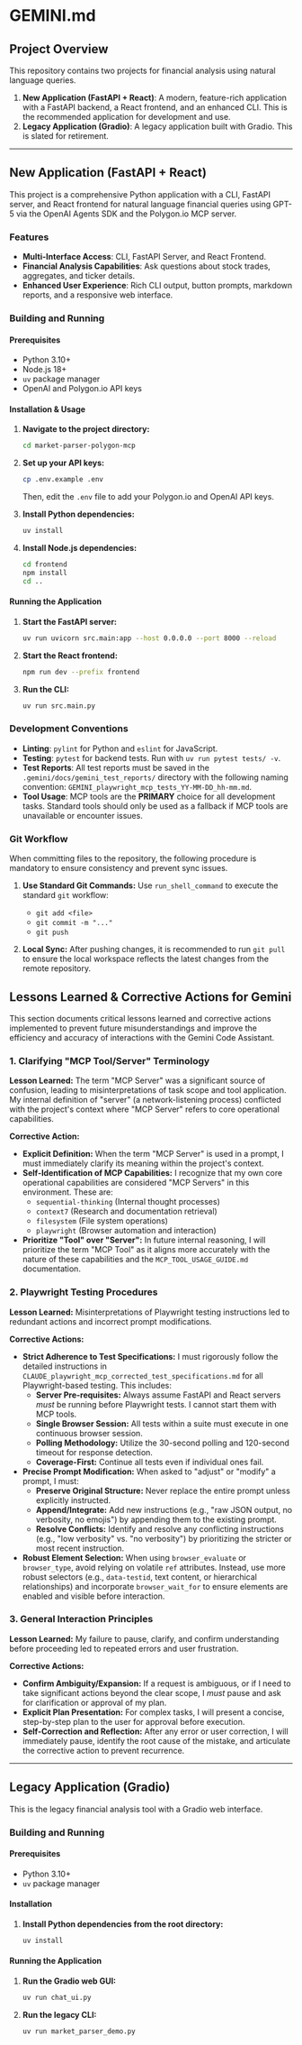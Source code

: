 # GEMINI.md

## Project Overview

This repository contains two projects for financial analysis using natural language queries.

1.  **New Application (FastAPI + React)**: A modern, feature-rich application with a FastAPI backend, a React frontend, and an enhanced CLI. This is the recommended application for development and use.
2.  **Legacy Application (Gradio)**: A legacy application built with Gradio. This is slated for retirement.

---

## New Application (FastAPI + React)

This project is a comprehensive Python application with a CLI, FastAPI server, and React frontend for natural language financial queries using GPT-5 via the OpenAI Agents SDK and the Polygon.io MCP server.

### Features

*   **Multi-Interface Access**: CLI, FastAPI Server, and React Frontend.
*   **Financial Analysis Capabilities**: Ask questions about stock trades, aggregates, and ticker details.
*   **Enhanced User Experience**: Rich CLI output, button prompts, markdown reports, and a responsive web interface.

### Building and Running

#### Prerequisites

*   Python 3.10+
*   Node.js 18+
*   `uv` package manager
*   OpenAI and Polygon.io API keys

#### Installation & Usage

1.  **Navigate to the project directory:**
    ```bash
    cd market-parser-polygon-mcp
    ```

2.  **Set up your API keys:**
    ```bash
    cp .env.example .env
    ```
    Then, edit the `.env` file to add your Polygon.io and OpenAI API keys.

3.  **Install Python dependencies:**
    ```bash
    uv install
    ```

4.  **Install Node.js dependencies:**
    ```bash
    cd frontend
    npm install
    cd ..
    ```

#### Running the Application

1.  **Start the FastAPI server:**
    ```bash
    uv run uvicorn src.main:app --host 0.0.0.0 --port 8000 --reload
    ```

2.  **Start the React frontend:**
    ```bash
    npm run dev --prefix frontend
    ```

3.  **Run the CLI:**
    ```bash
    uv run src.main.py
    ```

### Development Conventions

*   **Linting**: `pylint` for Python and `eslint` for JavaScript.
*   **Testing**: `pytest` for backend tests. Run with `uv run pytest tests/ -v`.
*   **Test Reports**: All test reports must be saved in the `.gemini/docs/gemini_test_reports/` directory with the following naming convention: `GEMINI_playwright_mcp_tests_YY-MM-DD_hh-mm.md`.
*   **Tool Usage**: MCP tools are the **PRIMARY** choice for all development tasks. Standard tools should only be used as a fallback if MCP tools are unavailable or encounter issues.

### Git Workflow

When committing files to the repository, the following procedure is mandatory to ensure consistency and prevent sync issues.

1.  **Use Standard Git Commands:** Use `run_shell_command` to execute the standard `git` workflow:
    *   `git add <file>`
    *   `git commit -m "..."`
    *   `git push`

2.  **Local Sync:** After pushing changes, it is recommended to run `git pull` to ensure the local workspace reflects the latest changes from the remote repository.

## Lessons Learned & Corrective Actions for Gemini

This section documents critical lessons learned and corrective actions implemented to prevent future misunderstandings and improve the efficiency and accuracy of interactions with the Gemini Code Assistant.

### 1. Clarifying "MCP Tool/Server" Terminology

**Lesson Learned:** The term "MCP Server" was a significant source of confusion, leading to misinterpretations of task scope and tool application. My internal definition of "server" (a network-listening process) conflicted with the project's context where "MCP Server" refers to core operational capabilities.

**Corrective Action:**
*   **Explicit Definition:** When the term "MCP Server" is used in a prompt, I must immediately clarify its meaning within the project's context.
*   **Self-Identification of MCP Capabilities:** I recognize that my own core operational capabilities are considered "MCP Servers" in this environment. These are:
    *   `sequential-thinking` (Internal thought processes)
    *   `context7` (Research and documentation retrieval)
    *   `filesystem` (File system operations)
    *   `playwright` (Browser automation and interaction)
*   **Prioritize "Tool" over "Server":** In future internal reasoning, I will prioritize the term "MCP Tool" as it aligns more accurately with the nature of these capabilities and the `MCP_TOOL_USAGE_GUIDE.md` documentation.

### 2. Playwright Testing Procedures

**Lesson Learned:** Misinterpretations of Playwright testing instructions led to redundant actions and incorrect prompt modifications.

**Corrective Actions:**
*   **Strict Adherence to Test Specifications:** I must rigorously follow the detailed instructions in `CLAUDE_playwright_mcp_corrected_test_specifications.md` for all Playwright-based testing. This includes:
    *   **Server Pre-requisites:** Always assume FastAPI and React servers *must* be running before Playwright tests. I cannot start them with MCP tools.
    *   **Single Browser Session:** All tests within a suite must execute in one continuous browser session.
    *   **Polling Methodology:** Utilize the 30-second polling and 120-second timeout for response detection.
    *   **Coverage-First:** Continue all tests even if individual ones fail.
*   **Precise Prompt Modification:** When asked to "adjust" or "modify" a prompt, I must:
    *   **Preserve Original Structure:** Never replace the entire prompt unless explicitly instructed.
    *   **Append/Integrate:** Add new instructions (e.g., "raw JSON output, no verbosity, no emojis") by appending them to the existing prompt.
    *   **Resolve Conflicts:** Identify and resolve any conflicting instructions (e.g., "low verbosity" vs. "no verbosity") by prioritizing the stricter or most recent instruction.
*   **Robust Element Selection:** When using `browser_evaluate` or `browser_type`, avoid relying on volatile `ref` attributes. Instead, use more robust selectors (e.g., `data-testid`, text content, or hierarchical relationships) and incorporate `browser_wait_for` to ensure elements are enabled and visible before interaction.

### 3. General Interaction Principles

**Lesson Learned:** My failure to pause, clarify, and confirm understanding before proceeding led to repeated errors and user frustration.

**Corrective Actions:**
*   **Confirm Ambiguity/Expansion:** If a request is ambiguous, or if I need to take significant actions beyond the clear scope, I *must* pause and ask for clarification or approval of my plan.
*   **Explicit Plan Presentation:** For complex tasks, I will present a concise, step-by-step plan to the user for approval before execution.
*   **Self-Correction and Reflection:** After any error or user correction, I will immediately pause, identify the root cause of the mistake, and articulate the corrective action to prevent recurrence.

---

## Legacy Application (Gradio)


This is the legacy financial analysis tool with a Gradio web interface.

### Building and Running

#### Prerequisites

*   Python 3.10+
*   `uv` package manager

#### Installation

1.  **Install Python dependencies from the root directory:**
    ```bash
    uv install
    ```

#### Running the Application

1.  **Run the Gradio web GUI:**
    ```bash
    uv run chat_ui.py
    ```

2.  **Run the legacy CLI:**
    ```bash
    uv run market_parser_demo.py
    ```
